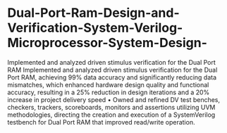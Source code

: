 # Dual-Port-Ram-Design-and-Verification-System-Verilog-Microprocessor-System-Design-
Implemented and analyzed driven stimulus verification for the Dual Port RAM
Implemented and analyzed driven stimulus verification for the Dual Port RAM, achieving 99% data accuracy and significantly 
reducing data mismatches, which enhanced hardware design quality and functional accuracy, resulting in a 25% reduction in 
design iterations and a 20% increase in project delivery speed
• Owned and refined DV test benches, checkers, trackers, scoreboards, monitors and assertions utilizing UVM methodologies, 
directing the creation and execution of a SystemVerilog testbench for Dual Port RAM that improved read/write operation.
